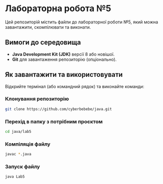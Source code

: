 # Лабораторна робота №5

Цей репозиторій містить файли до лабораторної роботи №5, який можна завантажити, скомпілювати та виконати.

## Вимоги до середовища

- **Java Development Kit (JDK)** версії 8 або новішої.
- **Git** для завантаження репозиторію (опціонально).

## Як завантажити та використовувати

Відкрийте термінал (або командний рядок) та виконайте команди:

### Клонування репозиторію

```bash
git clone https://github.com/cyberbebebe/java.git
```

### Перехід в папку з потрібним проєктом

```bash
cd java/lab5
```

### Компіляція файлу

```bash
javac *.java
```

### Запуск файлу

```bash
java Lab5
```
